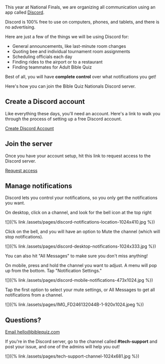 This year at National Finals, we are organizing all communication using an app called [Discord](http://discord.com).

Discord is 100% free to use on computers, phones, and tablets, and there is no advertising.

Here are just a few of the things we will be using Discord for:
* General announcements, like last-minute room changes
* Quoting bee and individual tournament room assignments
* Scheduling officials each day
* Finding rides to the airport or to a restaurant
* Finding teammates for Adult Bible Quiz

Best of all, you will have **complete control** over what notifications you get!

Here's how you can join the Bible Quiz Nationals Discord server.

## Create a Discord account

Like everything these days, you'll need an account. Here's a link to walk you through the process of setting up a free Discord account.

[Create Discord Account](https://support.discord.com/hc/en-us/articles/360033931551-Getting-Started)

## Join the server

Once you have your account setup, hit this link to request access to the Discord server.

[Request access](https://forms.gle/xfWLZniwpVP2pAEp9)

## Manage notifications

Discord lets you control your notifications, so you only get the notifications you want.

On desktop, click on a channel, and look for the bell icon at the top right

![]({% link /assets/pages/discord-notifications-location-1024x410.jpg %})

Click on the bell, and you will have an option to Mute the channel (which will stop notifications).

![]({% link /assets/pages/discord-desktop-notifications-1024x333.jpg %})

You can also hit "All Messages" to make sure you don't miss anything!

On mobile, press and hold the channel you want to adjust. A menu will pop up from the bottom. Tap "Notification Settings."

![]({% link /assets/pages/discord-mobile-notifications-473x1024.jpg %})

Tap the first option to select your mute settings, or All Messages to get all notifications from a channel.

![]({% link /assets/pages/IMG_FD246132044B-1-920x1024.jpeg %})

## Questions?

[Email hello@biblequiz.com](mailto:hello@biblequiz.com)

If you're in the Discord server, go to the channel called **#tech-support** and post your issue, and one of the admins will help you out!

![]({% link /assets/pages/tech-support-channel-1024x681.jpg %})